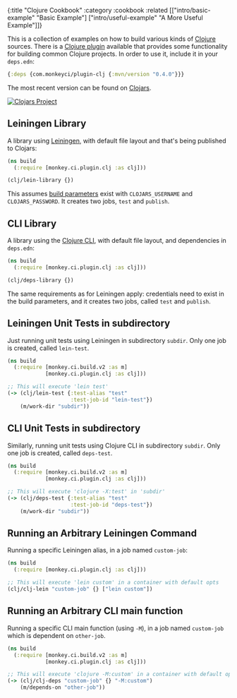 {:title "Clojure Cookbook"
 :category :cookbook
 :related [["intro/basic-example" "Basic Example"]
           ["intro/useful-example" "A More Useful Example"]]}

This is a collection of examples on how to build various kinds of [Clojure](https://clojure.org)
sources.  There is a [Clojure plugin](https://github.com/monkey-projects/plugin-clj.git)
available that provides some functionality for building common Clojure projects.  In order
to use it, include it in your `deps.edn`:

```clojure
{:deps {com.monkeyci/plugin-clj {:mvn/version "0.4.0"}}}
```

The most recent version can be found on [Clojars](https://clojars.org/com.monkeyci/plugin-clj).

[![Clojars Project](https://img.shields.io/clojars/v/com.monkeyci/plugin-clj.svg)](https://clojars.org/com.monkeyci/plugin-clj)

## Leiningen Library

A library using [Leiningen](https://leiningen.org), with default file layout and that's
being published to Clojars:

```clojure
(ns build
  (:require [monkey.ci.plugin.clj :as clj]))

(clj/lein-library {})
```

This assumes [build parameters](params/) exist with `CLOJARS_USERNAME` and `CLOJARS_PASSWORD`.
It creates two jobs, `test` and `publish`.

## CLI Library

A library using the [Clojure CLI](https://clojure.org/guides/deps_and_cli), with default
file layout, and dependencies in `deps.edn`:

```clojure
(ns build
  (:require [monkey.ci.plugin.clj :as clj]))

(clj/deps-library {})
```

The same requirements as for Leiningen apply: credentials need to exist in the build parameters,
and it creates two jobs, called `test` and `publish`.

## Leiningen Unit Tests in subdirectory

Just running unit tests using Leiningen in subdirectory `subdir`.
Only one job is created, called `lein-test`.

```clojure
(ns build
  (:require [monkey.ci.build.v2 :as m]
            [monkey.ci.plugin.clj :as clj]))

;; This will execute 'lein test'
(-> (clj/lein-test {:test-alias "test"
                    :test-job-id "lein-test"})
    (m/work-dir "subdir"))
```

## CLI Unit Tests in subdirectory

Similarly, running unit tests using Clojure CLI in subdirectory `subdir`.
Only one job is created, called `deps-test`.

```clojure
(ns build
  (:require [monkey.ci.build.v2 :as m]
            [monkey.ci.plugin.clj :as clj]))

;; This will execute 'clojure -X:test' in 'subdir'
(-> (clj/deps-test {:test-alias "test"
                    :test-job-id "deps-test"})
    (m/work-dir "subdir"))
```

## Running an Arbitrary Leiningen Command

Running a specific Leiningen alias, in a job named `custom-job`:

```clojure
(ns build
  (:require [monkey.ci.plugin.clj :as clj]))

;; This will execute 'lein custom' in a container with default opts
(clj/clj-lein "custom-job" {} ["lein custom"])
```
## Running an Arbitrary CLI main function

Running a specific CLI main function (using `-M`), in a job named `custom-job`
which is dependent on `other-job`.

```clojure
(ns build
  (:require [monkey.ci.build.v2 :as m]
            [monkey.ci.plugin.clj :as clj]))

;; This will execute 'clojure -M:custom' in a container with default opts
(-> (clj/clj-deps "custom-job" {} "-M:custom")
    (m/depends-on "other-job"))
```